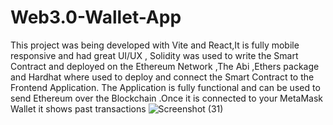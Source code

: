 # Web3.0-Wallet-App

This project was being developed with Vite and React,It is fully mobile responsive and had great UI/UX , Solidity was used to write the Smart Contract and deployed on the Ethereum Network ,The Abi ,Ethers package and Hardhat where used to deploy and connect the Smart Contract to the Frontend Application. The Application is fully functional and can be used to send Ethereum over the Blockchain .Once it is connected to your MetaMask Wallet it shows past transactions
![Screenshot (31)](https://user-images.githubusercontent.com/102025110/199386051-96a1f2ae-3d2f-4501-8c6f-50864670ea0b.png)
